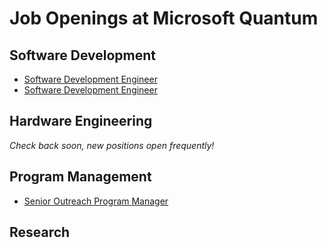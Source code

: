 # Job Openings at Microsoft Quantum #

## Software Development ##

- [Software Development Engineer](https://careers.microsoft.com/us/en/job/721958)
- [Software Development Engineer](https://careers.microsoft.com/us/en/job/722090)

## Hardware Engineering ##

_Check back soon, new positions open frequently!_

## Program Management ##

- [Senior Outreach Program Manager](https://careers.microsoft.com/us/en/job/694487)

## Research ##
